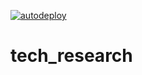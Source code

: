 
[![autodeploy](https://github.com/dukki-labs/tech_research/actions/workflows/CI.yml/badge.svg?branch=main)](https://github.com/dukki-labs/tech_research/actions/workflows/CI.yml)


# tech_research 
